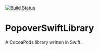 [![Build Status](https://travis-ci.org/ShahulAndro/PopoverSwiftLibrary.svg?branch=master)](https://travis-ci.org/ShahulAndro/PopoverSwiftLibrary)
# PopoverSwiftLibrary
A CocoaPods library written in Swift.
